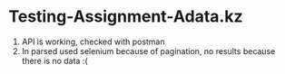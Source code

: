 # Testing-Assignment-Adata.kz

1. API is working, checked with postman
2. In parsed used selenium because of pagination, no results because there is no data :( 
